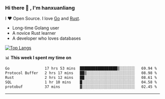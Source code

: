 ### Hi there 👋 , I'm hanxuanliang

<!--
**hanxuanliang/hanxuanliang** is a ✨ _special_ ✨ repository because its `README.md` (this file) appears on your GitHub profile.

Here are some ideas to get you started:

- 🔭 I’m currently working on ...
- 🌱 I’m currently learning ...
- 👯 I’m looking to collaborate on ...
- 🤔 I’m looking for help with ...
- 💬 Ask me about ...
- 📫 How to reach me: ...
- 😄 Pronouns: ...
- ⚡ Fun fact: ...
-->
I ❤ Open Source. I love [Go](https://golang.org) and [Rust](https://www.rust-lang.org/zh-CN/).

* Long-time Golang user
* A novice Rust learner
* A developer who loves databases

[![Top Langs](https://github-readme-stats.vercel.app/api?username=hanxuanliang&show_icons=true&count_private=true&line_height=40)](https://github.com/anuraghazra/github-readme-stats)

📊 **This week I spent my time on**
<!--START_SECTION:waka-->

```txt
Go                17 hrs 53 mins  █████████████████▒░░░░░░░   69.94 %
Protocol Buffer   2 hrs 17 mins   ██▒░░░░░░░░░░░░░░░░░░░░░░   08.98 %
Rust              2 hrs 12 mins   ██░░░░░░░░░░░░░░░░░░░░░░░   08.61 %
SQL               1 hr 10 mins    █░░░░░░░░░░░░░░░░░░░░░░░░   04.58 %
protobuf          37 mins         ▓░░░░░░░░░░░░░░░░░░░░░░░░   02.45 %
```

<!--END_SECTION:waka-->

***
